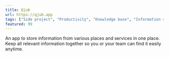 ```yaml
---
title: Qjub
url: https://qjub.app
tags: ["Side project", "Productivity", "Knowledge base", "Information sharing"]
featured: 99
---
```


An app to store information from various places and services in one place. Keep all relevant information together so you or your team can find it easily anytime.
